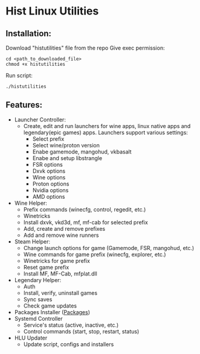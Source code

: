 # Hist Linux Utilities
## Installation:
Download "histutilities" file from the repo
Give exec permission:

    cd <path_to_downloaded_file>
    chmod +x histutilities

Run script:

    ./histutilities

## Features:
+ Launcher Controller:   
   - Create, edit and run launchers for wine apps, linux native apps and legendary(epic games) apps. Launchers support various settings:   
     - Select prefix   
     - Select wine/proton version   
     - Enabe gamemode, mangohud, vkbasalt    
     - Enabe and setup libstrangle
     - FSR options
     - Dxvk options   
     - Wine options
     - Proton options
     - Nvidia options
     - AMD options
+ Wine Helper:   
   - Prefix commands (winecfg, control, regedit, etc.)   
   - Winetricks   
   - Install dxvk, vkd3d, mf, mf-cab for selected prefix
   - Add, create and remove prefixes   
   - Add and remove wine runners   
+ Steam Helper:     
   - Change launch options for game (Gamemode, FSR, mangohud, etc.)
   - Wine commands for game prefix (winecfg, explorer, etc.)  
   - Winetricks for game prefix   
   - Reset game prefix   
   - Install MF, MF-Cab, mfplat.dll
+ Legendary Helper:
   - Auth
   - Install, verify, uninstall games
   - Sync saves
   - Check game updates
+ Packages Installer ([Packages](https://github.com/sergeyhist/hist-linux-utilities/tree/main/source/Installers))  
+ Systemd Controller
    - Service's status (active, inactive, etc.)
    - Control commands (start, stop, restart, status)
+ HLU Updater
   - Update script, configs and installers
